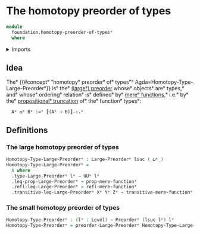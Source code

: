 # The homotopy preorder of types

```agda
module
  foundation.homotopy-preorder-of-typesᵉ
  where
```

<details><summary>Imports</summary>

```agda
open import foundation.dependent-pair-typesᵉ
open import foundation.empty-typesᵉ
open import foundation.identity-typesᵉ
open import foundation.mere-functionsᵉ
open import foundation.propositional-truncationsᵉ
open import foundation.propositionsᵉ
open import foundation.setsᵉ
open import foundation.universe-levelsᵉ

open import order-theory.large-preordersᵉ
open import order-theory.posetsᵉ
open import order-theory.preordersᵉ
```

</details>

## Idea

Theᵉ {{#conceptᵉ "homotopyᵉ preorderᵉ ofᵉ types"ᵉ Agda=Homotopy-Type-Large-Preorderᵉ}}
isᵉ theᵉ [(largeᵉ) preorder](order-theory.large-preorders.mdᵉ) whoseᵉ objectsᵉ areᵉ
types,ᵉ andᵉ whoseᵉ orderingᵉ relationᵉ isᵉ definedᵉ byᵉ
[mereᵉ functions](foundation.mere-functions.md),ᵉ i.e.ᵉ byᵉ theᵉ
[propositionalᵉ truncation](foundation.propositional-truncations.mdᵉ) ofᵉ theᵉ
functionᵉ typesᵉ:

```text
  Aᵉ ≤ᵉ Bᵉ :=ᵉ ║(Aᵉ → B)║₋₁.ᵉ
```

## Definitions

### The large homotopy preorder of types

```agda
Homotopy-Type-Large-Preorderᵉ : Large-Preorderᵉ lsuc (_⊔ᵉ_)
Homotopy-Type-Large-Preorderᵉ =
  λ where
  .type-Large-Preorderᵉ lᵉ → UUᵉ lᵉ
  .leq-prop-Large-Preorderᵉ → prop-mere-functionᵉ
  .refl-leq-Large-Preorderᵉ → refl-mere-functionᵉ
  .transitive-leq-Large-Preorderᵉ Xᵉ Yᵉ Zᵉ → transitive-mere-functionᵉ
```

### The small homotopy preorder of types

```agda
Homotopy-Type-Preorderᵉ : (lᵉ : Level) → Preorderᵉ (lsuc lᵉ) lᵉ
Homotopy-Type-Preorderᵉ = preorder-Large-Preorderᵉ Homotopy-Type-Large-Preorderᵉ
```